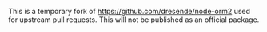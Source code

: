 This is a temporary fork of https://github.com/dresende/node-orm2 used for upstream pull requests. This will not be 
published as an official package.
